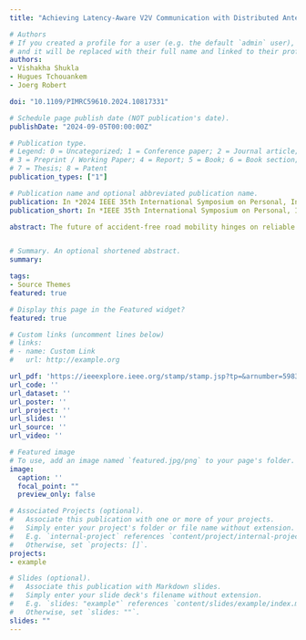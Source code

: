 ```yaml
---
title: "Achieving Latency-Aware V2V Communication with Distributed Antenna Systems"

# Authors
# If you created a profile for a user (e.g. the default `admin` user), write the username (folder name) here 
# and it will be replaced with their full name and linked to their profile.
authors:
- Vishakha Shukla
- Hugues Tchouankem
- Joerg Robert

doi: "10.1109/PIMRC59610.2024.10817331"

# Schedule page publish date (NOT publication's date).
publishDate: "2024-09-05T00:00:00Z"

# Publication type.
# Legend: 0 = Uncategorized; 1 = Conference paper; 2 = Journal article;
# 3 = Preprint / Working Paper; 4 = Report; 5 = Book; 6 = Book section;
# 7 = Thesis; 8 = Patent
publication_types: ["1"]

# Publication name and optional abbreviated publication name.
publication: In *2024 IEEE 35th International Symposium on Personal, Indoor and Mobile Radio Communications (PIMRC)*
publication_short: In *IEEE 35th International Symposium on Personal, Indoor and Mobile Radio Communications (PIMRC)*

abstract: The future of accident-free road mobility hinges on reliable Vehicle-to-Vehicle (V2V) communication, especially as autonomous vehicles become more prevalent. The potential of the Distributed Antenna Systems (DAS) to improve throughput, data rates, and overall network efficiency has been well investigated and proved. However, its performance, especially in latency-aware dense vehicular networks, has not been studied. In this paper, we investigate the performance gain of DAS by equipping the vehicles with three antenna elements mounted on the roof and the bumpers. This results in a significant enhancement of communication reliability. Due to its low complexity and ease of implementation, the DAS relies on the use of selection combining technique allowing the exploitation of the most robust signal received by the antenna elements. Extensive system-level simulations for a highway scenario show that the DAS can significantly improve communication robustness and reliability, especially in scenarios with a large number of communicating vehicles. By effectively harnessing data from both antenna configurations, our study reveals an almost 60% improvement in terms of the achieved packet loss rate. Moreover, insights gained in this study could be used to support the trade-off analysis between additional antenna costs and V2V communication performance.


# Summary. An optional shortened abstract.
summary: 

tags:
- Source Themes
featured: true

# Display this page in the Featured widget?
featured: true

# Custom links (uncomment lines below)
# links:
# - name: Custom Link
#   url: http://example.org

url_pdf: 'https://ieeexplore.ieee.org/stamp/stamp.jsp?tp=&arnumber=5983293'
url_code: ''
url_dataset: ''
url_poster: ''
url_project: ''
url_slides: ''
url_source: ''
url_video: ''

# Featured image
# To use, add an image named `featured.jpg/png` to your page's folder. 
image:
  caption: ''
  focal_point: ""
  preview_only: false

# Associated Projects (optional).
#   Associate this publication with one or more of your projects.
#   Simply enter your project's folder or file name without extension.
#   E.g. `internal-project` references `content/project/internal-project/index.md`.
#   Otherwise, set `projects: []`.
projects:
- example

# Slides (optional).
#   Associate this publication with Markdown slides.
#   Simply enter your slide deck's filename without extension.
#   E.g. `slides: "example"` references `content/slides/example/index.md`.
#   Otherwise, set `slides: ""`.
slides: ""
---
```

